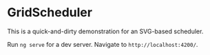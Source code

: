 # GridScheduler

This is a quick-and-dirty demonstration for an SVG-based scheduler.

Run `ng serve` for a dev server. Navigate to `http://localhost:4200/`. 
